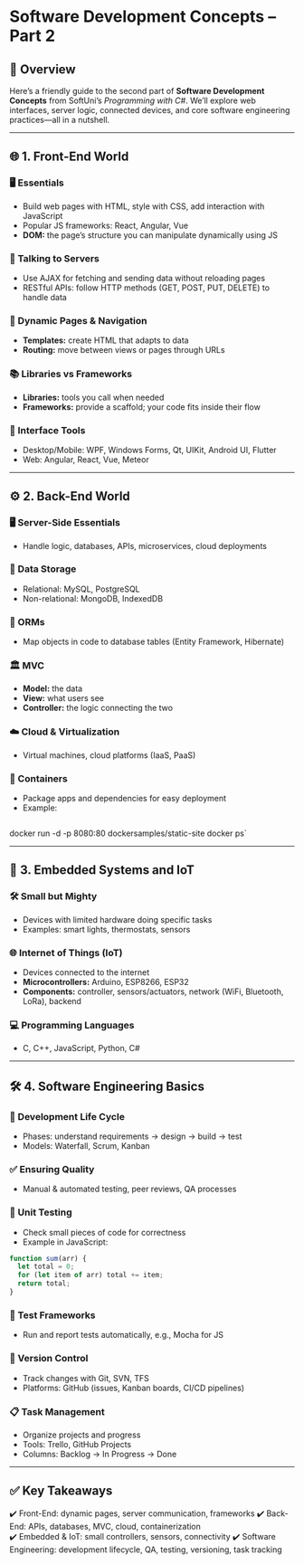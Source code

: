 # Software Development Concepts – Part 2

## 🧠 Overview

Here’s a friendly guide to the second part of **Software Development Concepts** from SoftUni’s _Programming with C#_. We’ll explore web interfaces, server logic, connected devices, and core software engineering practices—all in a nutshell.

---

## 🌐 1. Front-End World

### 🖥️ Essentials
- Build web pages with HTML, style with CSS, add interaction with JavaScript  
- Popular JS frameworks: React, Angular, Vue  
- **DOM:** the page’s structure you can manipulate dynamically using JS

### 🔄 Talking to Servers
- Use AJAX for fetching and sending data without reloading pages  
- RESTful APIs: follow HTTP methods (GET, POST, PUT, DELETE) to handle data

### 📝 Dynamic Pages & Navigation
- **Templates:** create HTML that adapts to data  
- **Routing:** move between views or pages through URLs

### 📚 Libraries vs Frameworks
- **Libraries:** tools you call when needed  
- **Frameworks:** provide a scaffold; your code fits inside their flow

### 📱 Interface Tools
- Desktop/Mobile: WPF, Windows Forms, Qt, UIKit, Android UI, Flutter  
- Web: Angular, React, Vue, Meteor

---

## ⚙️ 2. Back-End World

### 🖥️ Server-Side Essentials
- Handle logic, databases, APIs, microservices, cloud deployments

### 💾 Data Storage
- Relational: MySQL, PostgreSQL  
- Non-relational: MongoDB, IndexedDB

### 🔄 ORMs
- Map objects in code to database tables (Entity Framework, Hibernate)

### 🏛️ MVC
- **Model:** the data  
- **View:** what users see  
- **Controller:** the logic connecting the two

### ☁️ Cloud & Virtualization
- Virtual machines, cloud platforms (IaaS, PaaS)

### 🐳 Containers
- Package apps and dependencies for easy deployment  
- Example:
  ```bash
docker run -d -p 8080:80 dockersamples/static-site
docker ps`

---

## 📡 3. Embedded Systems and IoT

### 🛠️ Small but Mighty
- Devices with limited hardware doing specific tasks
- Examples: smart lights, thermostats, sensors

### 🌐 Internet of Things (IoT)
- Devices connected to the internet  
- **Microcontrollers:** Arduino, ESP8266, ESP32  
- **Components:** controller, sensors/actuators, network (WiFi, Bluetooth, LoRa), backend

### 💻 Programming Languages
- C, C++, JavaScript, Python, C#

---

## 🛠️ 4. Software Engineering Basics

### 🔄 Development Life Cycle
- Phases: understand requirements → design → build → test 
- Models: Waterfall, Scrum, Kanban

### ✅ Ensuring Quality
- Manual & automated testing, peer reviews, QA processes

### 🧪 Unit Testing
- Check small pieces of code for correctness
- Example in JavaScript:
```js
function sum(arr) {
  let total = 0;
  for (let item of arr) total += item;
  return total;
}
```
### 🧰 Test Frameworks
- Run and report tests automatically, e.g., Mocha for JS

### 🔧 Version Control
- Track changes with Git, SVN, TFS
- Platforms: GitHub (issues, Kanban boards, CI/CD pipelines)

### 📋 Task Management
- Organize projects and progress 
- Tools: Trello, GitHub Projects 
- Columns: Backlog → In Progress → Done

---

## ✅ Key Takeaways

✔️ Front-End: dynamic pages, server communication, frameworks
✔️ Back-End: APIs, databases, MVC, cloud, containerization  
✔️ Embedded & IoT: small controllers, sensors, connectivity
✔️ Software Engineering: development lifecycle, QA, testing, versioning, task tracking
